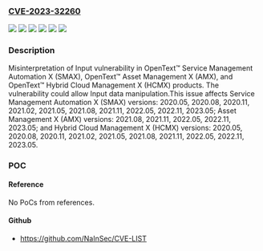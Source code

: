 ### [CVE-2023-32260](https://cve.mitre.org/cgi-bin/cvename.cgi?name=CVE-2023-32260)
![](https://img.shields.io/static/v1?label=Product&message=Asset%20Management%20X%20(AMX)&color=blue)
![](https://img.shields.io/static/v1?label=Product&message=Hybrid%20Cloud%20Management%20X%20(HCMX)&color=blue)
![](https://img.shields.io/static/v1?label=Product&message=Service%20Management%20Automation%20X%20(SMAX)&color=blue)
![](https://img.shields.io/static/v1?label=Version&message=%3D%202020.05%20&color=brighgreen)
![](https://img.shields.io/static/v1?label=Version&message=%3D%202021.08%20&color=brighgreen)
![](https://img.shields.io/static/v1?label=Vulnerability&message=CWE-115%20Misinterpretation%20of%20Input&color=brighgreen)

### Description

Misinterpretation of Input vulnerability in OpenText™ Service Management Automation X (SMAX), OpenText™ Asset Management X (AMX), and OpenText™ Hybrid Cloud Management X (HCMX) products. The vulnerability could allow Input data manipulation.This issue affects Service Management Automation X (SMAX) versions: 2020.05, 2020.08, 2020.11, 2021.02, 2021.05, 2021.08, 2021.11, 2022.05, 2022.11, 2023.05; Asset Management X (AMX) versions: 2021.08, 2021.11, 2022.05, 2022.11, 2023.05; and Hybrid Cloud Management X (HCMX) versions: 2020.05, 2020.08, 2020.11, 2021.02, 2021.05, 2021.08, 2021.11, 2022.05, 2022.11, 2023.05.

### POC

#### Reference
No PoCs from references.

#### Github
- https://github.com/NaInSec/CVE-LIST

